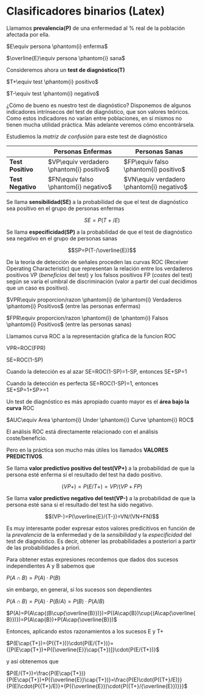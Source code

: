 # Clasificadores binarios (Latex)

Llamamos **prevalencia(P)** de una enfermedad al % real de la población afectada por ella.

$E\equiv persona \phantom{i} enferma$

$\overline{E}\equiv persona \phantom{i} sana$

Consideremos ahora un **test de diagnóstico(T)**

$T+\equiv test \phantom{i} positivo$

$T-\equiv test \phantom{i} negativo$

¿Cómo de bueno es nuestro test de diagnóstico?
Disponemos de algunos indicadores intrínsecos del test de diagnóstico, que son valores teóricos. 
Como estos indicadores no varían entre poblaciones, en sí mismos no tienen mucha utilidad práctica.
Más adelante veremos cómo encontrársela.

Estudiemos la *matriz de confusión* para este test de diagnóstico

||Personas Enfermas|Personas Sanas|
|-|-|-|
|**Test Positivo**|$VP\equiv verdadero \phantom{i} positivo$|$FP\equiv falso \phantom{i} positivo$|
|**Test Negativo**|$FN\equiv falso \phantom{i} negativo$|$VN\equiv verdadero \phantom{i} negativo$|

Se llama **sensibilidad(SE)** a la probabilidad de que el test de diagnóstico sea positivo en el grupo de personas enfermas

$$SE=P(T+/E)$$

Se llama **especificidad(SP)** a la probabilidad de que el test de diagnóstico sea negativo en el grupo de personas sanas

$$SP=P(T-/\overline{E})$$

De la teoría de detección de señales proceden las curvas ROC (Receiver Operating Characteristic) que representan la relación
entre los verdaderos positivos VP (*beneficios* del test) y los falsos positivos FP (*costes* del test) según se varía el umbral
de discriminación (valor a partir del cual decidimos que un caso es positivo).

$VPR\equiv proporcion/razon \phantom{i} de \phantom{i} Verdaderos \phantom{i} Positivos$ (entre las personas enfermas)

$FPR\equiv proporcion/razon \phantom{i} de \phantom{i} Falsos \phantom{i} Positivos$ (entre las personas sanas)

Llamamos curva ROC a la representación gŕafica de la funcion ROC

VPR=ROC(FPR)

SE=ROC(1-SP)

Cuando la detección es al azar SE=ROC(1-SP)=1-SP, entonces SE+SP=1

Cuando la detección es perfecta SE=ROC(1-SP)=1, entonces SE+SP=1+SP>=1

Un test de diagnóstico es más apropiado cuanto mayor es el **área bajo la curva** ROC

$AUC\equiv Area \phantom{i} Under \phantom{i} Curve \phantom{i} ROC$

El análisis ROC está directamente relacionado con el análisis coste/beneficio.

Pero en la práctica son mucho más útiles los llamados **VALORES PREDICTIVOS**.

Se llama **valor predictivo positivo del test(VP+)** a la probabilidad de que la persona esté enferma si el resultado del test ha dado positivo.

$$(VP+)=P(E/{T+})=VP/(VP+FP)$$

Se llama **valor predictivo negativo del test(VP-)** a la probabilidad de que la persona esté sana si el resultado del test ha sido negativo.

$$(VP-)=P(\overline{E}/{T-})=VN/(VN+FN)$$

Es muy interesante poder expresar estos valores predicitivos en función de la *prevalencia* de la enfermedad y de la 
*sensibilidad* y la *especificidad* del test de diagnóstico. Es decir, obtener las probabilidades a posteriori a partir de las probabilidades a priori.

Para obtener estas expresiones recordemos que dados dos sucesos independientes A y B sabemos que

$P(A\cap{B})={P(A)}\cdot{P(B)}$

sin embargo, en general, si los sucesos son dependientes

$P(A\cap{B})={P(A)}\cdot{P(B/A)}={P(B)}\cdot{P(A/B)}$

$P(A)=P(A\cap{(B\cup{\overline{B}})})=P((A\cap{B})\cup{(A\cap{\overline{B}})})=P(A\cap{B})+P(A\cap{\overline{B}})$

Entonces, aplicando estos razonamientos a los sucesos E y T+

$P(E\cap{T+})={P({T+})}\cdot{P(E/{T+})}={[P(E\cap{T+})+P({\overline{E}}\cap{T+})]}\cdot{P(E/{T+})}$

y así obtenemos que

$P(E/{T+})=\frac{P(E\cap{T+})}{P(E\cap{T+})+P({\overline{E}}\cap{T+})}=\frac{P(E)\cdot{P({T+}/E)}}{P(E)\cdot{P({T+}/E)}+{P({\overline{E}})\cdot{P({T+}/{\overline{E}})}}}$
